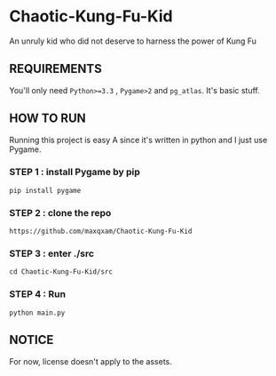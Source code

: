 # Chaotic-Kung-Fu-Kid
An unruly kid who did not deserve to harness the power of Kung Fu



## REQUIREMENTS

You'll only need `Python>=3.3` , `Pygame>2` and `pg_atlas`. 
It's basic stuff.
## HOW TO RUN

Running this project is easy A since it's written in python and I just use Pygame.

### STEP 1 : install Pygame by pip 

```
pip install pygame
```

### STEP 2 : clone the repo
```commandline
https://github.com/maxqxam/Chaotic-Kung-Fu-Kid
```
### STEP 3 : enter ./src 
```commandline
cd Chaotic-Kung-Fu-Kid/src
```
### STEP 4 : Run

```commandline
python main.py
```




## NOTICE
For now, license doesn't apply to the assets. 

